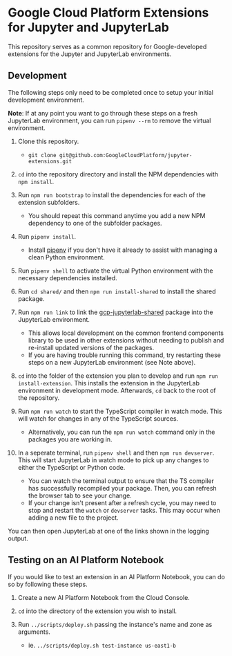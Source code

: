 # Google Cloud Platform Extensions for Jupyter and JupyterLab

This repository serves as a common repository for Google-developed extensions
for the Jupyter and JupyterLab environments.

## Development

The following steps only need to be completed once to setup your initial
development environment.

**Note**: If at any point you want to go through these steps on a fresh
JupyterLab environment, you can run `pipenv --rm` to remove the virtual
environment.

1. Clone this repository.

   - `git clone git@github.com:GoogleCloudPlatform/jupyter-extensions.git`

1. `cd` into the repository directory and install the NPM dependencies
   with `npm install`.

1. Run `npm run bootstrap` to install the dependencies for each of the extension
   subfolders.

   - You should repeat this command anytime you add a new NPM dependency to one
     of the subfolder packages.

1. Run `pipenv install`.

   - Install [pipenv](https://github.com/pypa/pipenv#installation) if you don't
     have it already to assist with managing a clean Python environment.

1. Run `pipenv shell` to activate the virtual Python environment with the
   necessary dependencies installed.

1. Run `cd shared/` and then `npm run install-shared` to install the shared
   package.

1. Run `npm run link` to link the [gcp-jupyterlab-shared](./shared/client)
   package into the JupyterLab environment.

   - This allows local development on the common frontend components library
     to be used in other extensions without needing to publish and re-install
     updated versions of the packages.
   - If you are having trouble running this command, try restarting these
     steps on a new JupyterLab environment (see Note above).

1. `cd` into the folder of the extension you plan to develop and run
   `npm run install-extension`. This installs the extension in the
   JupyterLab environment in development mode. Afterwards, `cd` back to the root
   of the repository.

1. Run `npm run watch` to start the TypeScript compiler in watch mode. This will
   watch for changes in any of the TypeScript sources.

   - Alternatively, you can run the `npm run watch` command only in the packages
     you are working in.

1. In a seperate terminal, run `pipenv shell` and then `npm run devserver`.
   This will start JupyterLab in watch mode to pick up any changes to either the
   TypeScript or Python code.

   - You can watch the terminal output to ensure that the TS compiler has
     successfully recompiled your package. Then, you can refresh the browser
     tab to see your change.
   - If your change isn't present after a refresh cycle, you may need to stop
     and restart the `watch` or `devserver` tasks. This may occur when adding
     a new file to the project.

You can then open JupyterLab at one of the links shown in the logging output.

## Testing on an AI Platform Notebook

If you would like to test an extension in an AI Platform Notebook, you can do so
by following these steps.

1. Create a new AI Platform Notebook from the Cloud Console.

1. `cd` into the directory of the extension you wish to install.

1. Run `../scripts/deploy.sh` passing the instance's name and zone as arguments.

   - ie. `../scripts/deploy.sh test-instance us-east1-b`
